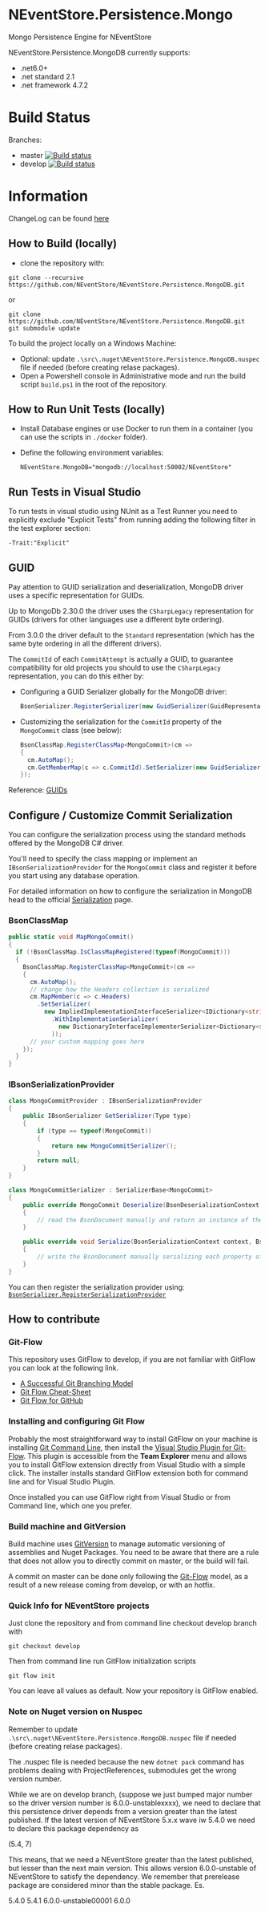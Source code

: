 NEventStore.Persistence.Mongo
===

Mongo Persistence Engine for NEventStore

NEventStore.Persistence.MongoDB currently supports:

- .net6.0+
- .net standard 2.1
- .net framework 4.7.2

Build Status
===

Branches:

- master [![Build status](https://ci.appveyor.com/api/projects/status/8euhhjl05lhng8ka/branch/master?svg=true)](https://ci.appveyor.com/project/AGiorgetti/neventstore-persistence-mongodb/branch/master)
- develop [![Build status](https://ci.appveyor.com/api/projects/status/8euhhjl05lhng8ka/branch/develop?svg=true)](https://ci.appveyor.com/project/AGiorgetti/neventstore-persistence-mongodb/branch/develop)


Information
===

ChangeLog can be found [here](Changelog.md)

## How to Build (locally)

- clone the repository with:

```
git clone --recursive https://github.com/NEventStore/NEventStore.Persistence.MongoDB.git
```

or

```
git clone https://github.com/NEventStore/NEventStore.Persistence.MongoDB.git
git submodule update
```

To build the project locally on a Windows Machine:

- Optional: update `.\src\.nuget\NEventStore.Persistence.MongoDB.nuspec` file if needed (before creating relase packages).
- Open a Powershell console in Administrative mode and run the build script `build.ps1` in the root of the repository.

## How to Run Unit Tests (locally)

- Install Database engines or use Docker to run them in a container (you can use the scripts in `./docker` folder).
- Define the following environment variables:

  ```
  NEventStore.MongoDB="mongodb://localhost:50002/NEventStore"
  ```

## Run Tests in Visual Studio

To run tests in visual studio using NUnit as a Test Runner you need to explicitly exclude "Explicit Tests" from running adding the following filter in the test explorer section:

```
-Trait:"Explicit"
```

## GUID

Pay attention to GUID serialization and deserialization, MongoDB driver uses a specific representation for GUIDs.

Up to MongoDb 2.30.0 the driver uses the `CSharpLegacy` representation for GUIDs (drivers for other languages use a different byte ordering).

From 3.0.0 the driver default to the `Standard` representation (which has the same byte ordering in all the different drivers).

The `CommitId` of each `CommitAttempt` is actually a GUID, to guarantee compatibility for old projects you should to use the `CSharpLegacy` representation,
you can do this either by:

- Configuring a GUID Serializer globally for the MongoDB driver:
  ```csharp
  BsonSerializer.RegisterSerializer(new GuidSerializer(GuidRepresentation.CSharpLegacy));
  ```

- Customizing the serialization for the `CommitId` property of the `MongoCommit` class (see below):
  ```csharp
  BsonClassMap.RegisterClassMap<MongoCommit>(cm =>
  {
    cm.AutoMap();
    cm.GetMemberMap(c => c.CommitId).SetSerializer(new GuidSerializer(GuidRepresentation.CSharpLegacy));
  });
  ```


Reference: [GUIDs](https://www.mongodb.com/docs/drivers/csharp/current/fundamentals/serialization/guid-serialization/)


## Configure / Customize Commit Serialization

You can configure the serialization process using the standard methods offered by the MongoDB C# driver.

You'll need to specify the class mapping or implement an `IBsonSerializationProvider` for the `MongoCommit` class and register it before you start using any database operation.

For detailed information on how to configure the serialization in MongoDB head to the official [Serialization](https://www.mongodb.com/docs/drivers/csharp/current/fundamentals/serialization/) page.

### BsonClassMap

```csharp
public static void MapMongoCommit()
{
  if (!BsonClassMap.IsClassMapRegistered(typeof(MongoCommit)))
  {
    BsonClassMap.RegisterClassMap<MongoCommit>(cm =>
    {
      cm.AutoMap();
      // change how the Headers collection is serialized
      cm.MapMember(c => c.Headers)
        .SetSerializer(
          new ImpliedImplementationInterfaceSerializer<IDictionary<string, object>, Dictionary<string, object>>()
            .WithImplementationSerializer(
              new DictionaryInterfaceImplementerSerializer<Dictionary<string, object>>(global::MongoDB.Bson.Serialization.Options.DictionaryRepresentation.Document)
            ));
      // your custom mapping goes here
    });
  }
}
```

### IBsonSerializationProvider

```csharp
class MongoCommitProvider : IBsonSerializationProvider
{
    public IBsonSerializer GetSerializer(Type type)
    {
        if (type == typeof(MongoCommit))
        {
            return new MongoCommitSerializer();
        }
        return null;
    }
}

class MongoCommitSerializer : SerializerBase<MongoCommit>
{
    public override MongoCommit Deserialize(BsonDeserializationContext context, BsonDeserializationArgs args)
    {
        // read the BsonDocument manually and return an instance of the MongoCommit class
    }

    public override void Serialize(BsonSerializationContext context, BsonSerializationArgs args, int value)
    {
        // write the BsonDocument manually serializing each property of the MongoCommit class
    }
}
```

You can then register the serialization provider using: [```BsonSerializer.RegisterSerializationProvider```](http://api.mongodb.com/csharp/2.2/html/M_MongoDB_Bson_Serialization_BsonSerializer_RegisterSerializationProvider.htm)

## How to contribute

### Git-Flow

This repository uses GitFlow to develop, if you are not familiar with GitFlow you can look at the following link.

* [A Successful Git Branching Model](http://nvie.com/posts/a-successful-git-branching-model/)
* [Git Flow Cheat-Sheet](http://danielkummer.github.io/git-flow-cheatsheet/)
* [Git Flow for GitHub](https://datasift.github.io/gitflow/GitFlowForGitHub.html)

### Installing and configuring Git Flow

Probably the most straightforward way to install GitFlow on your machine is installing [Git Command Line](https://git-for-windows.github.io/), then install the [Visual Studio Plugin for Git-Flow](https://visualstudiogallery.msdn.microsoft.com/27f6d087-9b6f-46b0-b236-d72907b54683). This plugin is accessible from the **Team Explorer** menu and allows you to install GitFlow extension directly from Visual Studio with a simple click. The installer installs standard GitFlow extension both for command line and for Visual Studio Plugin.

Once installed you can use GitFlow right from Visual Studio or from Command line, which one you prefer.

### Build machine and GitVersion

Build machine uses [GitVersion](https://github.com/GitTools/GitVersion) to manage automatic versioning of assemblies and Nuget Packages. You need to be aware that there are a rule that does not allow you to directly commit on master, or the build will fail. 

A commit on master can be done only following the [Git-Flow](http://nvie.com/posts/a-successful-git-branching-model/) model, as a result of a new release coming from develop, or with an hotfix. 

### Quick Info for NEventStore projects

Just clone the repository and from command line checkout develop branch with 

```
git checkout develop
```

Then from command line run GitFlow initialization scripts

```
git flow init
```

You can leave all values as default. Now your repository is GitFlow enabled.

### Note on Nuget version on Nuspec

Remember to update `.\src\.nuget\NEventStore.Persistence.MongoDB.nuspec` file if needed (before creating relase packages).

The .nuspec file is needed because the new `dotnet pack` command has problems dealing with ProjectReferences, submodules get the wrong version number.

While we are on develop branch, (suppose we just bumped major number so the driver version number is 6.0.0-unstablexxxx), we need to declare that this persistence driver depends from a version greater than the latest published. If the latest version of NEventStore 5.x.x wave iw 5.4.0 we need to declare this package dependency as

(5.4, 7)

This means, that we need a NEventStore greater than the latest published, but lesser than the next main version. This allows version 6.0.0-unstable of NEventStore to satisfy the dependency. We remember that prerelease package are considered minor than the stable package. Es.

5.4.0
5.4.1
6.0.0-unstable00001
6.0.0